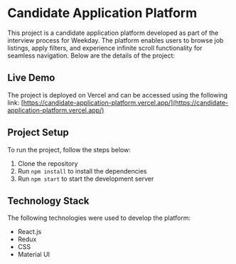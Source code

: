 # Candidate Application Platform

This project is a candidate application platform developed as part of the interview process for Weekday. The platform enables users to browse job listings, apply filters, and experience infinite scroll functionality for seamless navigation. Below are the details of the project:

## Live Demo

The project is deployed on Vercel and can be accessed using the following link:
[https://candidate-application-platform.vercel.app/](https://candidate-application-platform.vercel.app/)

## Project Setup

To run the project, follow the steps below:
1. Clone the repository
2. Run `npm install` to install the dependencies
3. Run `npm start` to start the development server


## Technology Stack

The following technologies were used to develop the platform:
- React.js
- Redux
- CSS
- Material UI
